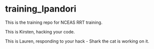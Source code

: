 # training_lpandori

This is the training repo for NCEAS RRT training.

This is Kirsten, hacking your code.

This is Lauren, responding to your hack - Shark the cat is working on it. 
